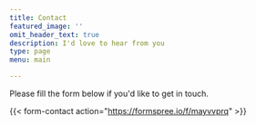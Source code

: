 ```yaml
---
title: Contact
featured_image: ''
omit_header_text: true
description: I'd love to hear from you
type: page
menu: main

---
```


Please fill the form below if you'd like to get in touch.

{{< form-contact action="https://formspree.io/f/mayvvprq"  >}}